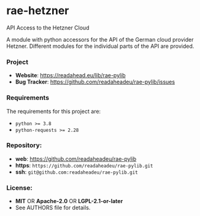 rae-hetzner
===========

API Access to the Hetzner Cloud

A module with python accessors for the API of the German cloud provider
Hetzner. Different modules for the individual parts of the API are
provided.

### Project

 * **Website**: <https://readahead.eu/lib/rae-pylib>
 * **Bug Tracker**: <https://github.com/readaheadeu/rae-pylib/issues>

### Requirements

The requirements for this project are:

 * `python >= 3.8`
 * `python-requests >= 2.28`

### Repository:

 - **web**:   <https://github.com/readaheadeu/rae-pylib>
 - **https**: `https://github.com/readaheadeu/rae-pylib.git`
 - **ssh**:   `git@github.com:readaheadeu/rae-pylib.git`

### License:

 - **MIT** OR **Apache-2.0** OR **LGPL-2.1-or-later**
 - See AUTHORS file for details.
